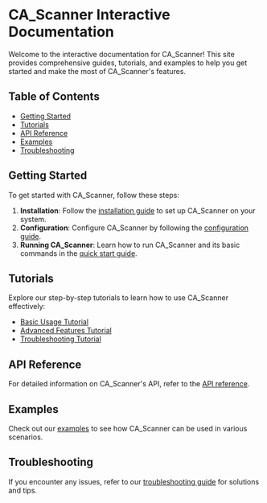 

# CA_Scanner Interactive Documentation

Welcome to the interactive documentation for CA_Scanner! This site provides comprehensive guides, tutorials, and examples to help you get started and make the most of CA_Scanner's features.

## Table of Contents

- [Getting Started](#getting-started)
- [Tutorials](#tutorials)
- [API Reference](#api-reference)
- [Examples](#examples)
- [Troubleshooting](#troubleshooting)

## Getting Started

To get started with CA_Scanner, follow these steps:

1. **Installation**: Follow the [installation guide](installation.md) to set up CA_Scanner on your system.
2. **Configuration**: Configure CA_Scanner by following the [configuration guide](configuration.md).
3. **Running CA_Scanner**: Learn how to run CA_Scanner and its basic commands in the [quick start guide](quick-start.md).

## Tutorials

Explore our step-by-step tutorials to learn how to use CA_Scanner effectively:

- [Basic Usage Tutorial](tutorials/basic-usage.md)
- [Advanced Features Tutorial](tutorials/advanced-features.md)
- [Troubleshooting Tutorial](tutorials/troubleshooting.md)

## API Reference

For detailed information on CA_Scanner's API, refer to the [API reference](api-reference.md).

## Examples

Check out our [examples](examples.md) to see how CA_Scanner can be used in various scenarios.

## Troubleshooting

If you encounter any issues, refer to our [troubleshooting guide](troubleshooting.md) for solutions and tips.



